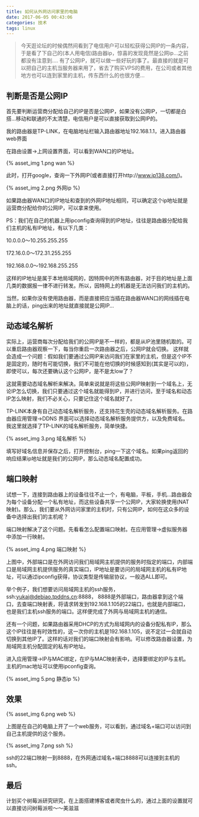```yaml
---
title: 如何从外网访问家里的电脑
date: 2017-06-05 00:43:06
categories: 技术
tags: linux
---
```


> 今天逛论坛的时候偶然间看到了电信用户可以轻松获得公网IP的一条内容，于是看了下自己的(本人用电信)路由器ip，惊喜的发现竟然是公网ip...之前都没有注意到....
> 有了公网IP，就可以做一些好玩的事了。最直接的就是可以把自己的主机当服务器来用了，省去了购买VPS的费用，在公司或者其他地方也可以连到家里的主机，传东西什么的也很方便...

<!-- more -->

## 判断是否是公网IP

首先要判断运营商分配给自己的IP是否是公网IP，如果没有公网IP，一切都是白搭...移动和联通的不太清楚，电信用户是可以直接获取到公网IP的。

我的路由器是TP-LINK，在电脑地址栏输入路由器地址192.168.1.1，进入路由器web界面

在路由设置->上网设置界面，可以看到WAN口的IP地址。

{% asset_img 1.png wan %}

此时，打开google，查询一下外网IP(或者直接打开http://www.ip138.com/)。

{% asset_img 2.png 外网ip %}

如果路由器WAN口的IP地址和查到的外网IP地址相同，可以确定这个ip地址就是运营商分配给你的公网IP，可以拿来使用。

PS：我们在自己的机器上用ipconfig查询得到的IP地址，往往是路由器分配给我们主机的私有IP地址，有以下几类：

10.0.0.0～10.255.255.255

172.16.0.0～172.31.255.255

192.168.0.0～192.168.255.255

这样的IP地址是属于本地局域网的，因特网中的所有路由器，对于目的地址是上面几类的数据报一律不进行转发。所以，因特网上的机器是无法访问我们的主机的。

当然，如果你没有使用路由器，而是直接把应当插在路由器WAN口的网线插在电脑上的话，ping出来的地址就直接就是公网IP...

## 动态域名解析

实际上，运营商每次分配给我们的公网IP是不一样的，都是从IP池里随机取的。可以重启路由器观察一下，每当你重启一次路由器之后，公网IP就会切换。
这样就会造成一个问题：假如我们要通过公网IP来访问我们在家里的主机，但是这个IP不是固定的，随时有可能切换，我们不可能在他切换的时候感知到(其实是可以的)，即使可以，每次还要确认这个公网IP，是不是太low了？

这就需要动态域名解析来解决。简单来说就是将这些公网IP映射到一个域名上，无论IP怎么切换，我们只要通过这个域名就能得到IP，并进行访问，至于域名和动态IP怎么映射，我们不必关心，只要记住这个域名就好了。

TP-LINK本身有自己动态域名解析服务，还支持花生壳的动态域名解析服务。在路由器应用管理->DDNS 界面可以选择动态域名解析服务提供方，以及免费域名。我这里就选择了TP-LINK的域名解析服务，简单快捷。

{% asset_img 3.png 域名解析 %}

填写好域名信息并保存之后，打开控制台，ping一下这个域名。如果ping返回的响应结果ip地址就是我们的公网IP，那么动态域名配置成功。

## 端口映射

试想一下，连接到路由器上的设备往往不止一个，有电脑，平板，手机...路由器会为每个设备分配一个私有地址，而这些设备共享一个公网IP，大家轮换使用(NAT映射)。那么，我们要从外网访问家里的主机时，只有公网IP，如何在这众多的设备中选择出我们的主机呢？

端口映射解决了这个问题。先看看怎么配置端口映射。在应用管理->虚拟服务器 中添加一行映射。

{% asset_img 4.png 端口映射 %}

上图中，外部端口是在外网访问我们局域网主机提供的服务时指定的端口，内部端口是局域网主机提供服务的真实端口，IP地址是要访问的局域网主机的私有IP地址，可以通过ipconfig获得，协议类型是传输层协议，一般选ALL即可。

举个例子，我们想要访问局域网主机的ssh服务，ssh:yukai@debiao.tpddns.cn:8888， 8888是外部端口，路由器拿到这个端口，去查端口映射表，将请求转发到192.168.1.105的22端口，也就是内部端口，也是我们主机ssh服务的端口。这样便完成了外网与局域网主机的通信。

还有一个问题，如果路由器采用DHCP的方式为局域网内的设备分配私有IP，那么这个IP往往是有时效性的，这一次你的主机是192.168.1.105，说不定过一会就自动切换到其他IP了。这样的话对我们的端口映射会有影响。可以修改路由器设置，为局域网主机分配固定的私有IP地址。

进入应用管理->IP与MAC绑定，在IP与MAC映射表中，选择要绑定的IP与主机。主机的mac地址可以使用ipconfig查询。

{% asset_img 5.png 静态ip %}

## 效果

{% asset_img 6.png web %}

上图是在自己的电脑上开了一个web服务，可以看到，通过域名+端口可以访问到自己主机提供的这个服务。

{% asset_img 7.png ssh %}

ssh的22端口映射一到8888，在外网通过域名+端口8888可以连接到主机的ssh。

## 最后

计划买个树莓派研究研究，在上面搭建博客或者爬虫什么的，通过上面的设置就可以直接访问树莓派啦～～美滋滋